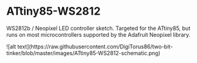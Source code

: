 # ATtiny85-WS2812
<p>
WS2812b / Neopixel LED controller sketch.  Targeted for the ATtiny85, but runs on most microcontrollers 
supported by the Adafruit Neopixel library.
</p>
<p>
  ![alt text](https://raw.githubusercontent.com/DigiTorus86/two-bit-tinker/blob/master/images/ATtiny85-WS2812-schematic.png)
</p>




